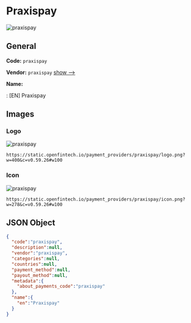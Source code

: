 
# Praxispay 
![praxispay](https://static.openfintech.io/payment_providers/praxispay/logo.png?w=400&c=v0.59.26#w100)  

## General 
 
**Code:** `praxispay` 
 
**Vendor:** `praxispay` [show -->](/vendors/praxispay/) 
 
**Name:** 
 
:	[EN] Praxispay 
 

## Images 

### Logo 
 
![praxispay](https://static.openfintech.io/payment_providers/praxispay/logo.png?w=400&c=v0.59.26#w100)  

```
https://static.openfintech.io/payment_providers/praxispay/logo.png?w=400&c=v0.59.26#w100
```  

### Icon 
 
![praxispay](https://static.openfintech.io/payment_providers/praxispay/icon.png?w=278&c=v0.59.26#w100)  

```
https://static.openfintech.io/payment_providers/praxispay/icon.png?w=278&c=v0.59.26#w100
```  

## JSON Object 

```json
{
  "code":"praxispay",
  "description":null,
  "vendor":"praxispay",
  "categories":null,
  "countries":null,
  "payment_method":null,
  "payout_method":null,
  "metadata":{
    "about_payments_code":"praxispay"
  },
  "name":{
    "en":"Praxispay"
  }
}
```  
